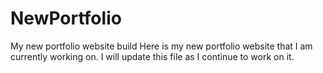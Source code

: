 # NewPortfolio
My new portfolio website build
Here is my new portfolio website that I am currently working on. I will update this file as I continue to work on it.
